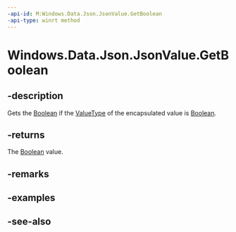 ```yaml
---
-api-id: M:Windows.Data.Json.JsonValue.GetBoolean
-api-type: winrt method
---
```


<!-- Method syntax
public bool GetBoolean()
-->

# Windows.Data.Json.JsonValue.GetBoolean

## -description
Gets the [Boolean](https://docs.microsoft.com/dotnet/api/system.boolean?redirectedfrom=MSDN) if the [ValueType](ijsonvalue_valuetype.md) of the encapsulated value is [Boolean](https://docs.microsoft.com/dotnet/api/system.boolean?redirectedfrom=MSDN).

## -returns
The [Boolean](https://docs.microsoft.com/dotnet/api/system.boolean?redirectedfrom=MSDN) value.

## -remarks

## -examples

## -see-also
